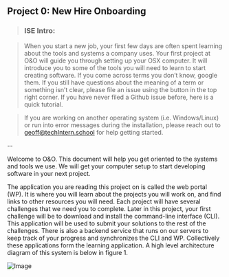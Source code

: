 ## Project 0: New Hire Onboarding

> ### **ISE Intro:**

> When you start a new job, your first few days are often spent learning about the tools and systems a company uses. Your first project at O&O will guide you through setting up your OSX computer. It will introduce you to some of the tools you will need to learn to start creating software. If you come across terms you don’t know, google them. If you still have questions about the meaning of a term or something isn’t clear, please file an issue using the button in the top right corner. If you have never filed a Github issue before, here is a quick tutorial.

> If you are working on another operating system (i.e. Windows/Linux) or run into error messages during the installation, please reach out to geoff@techIntern.school for help getting started.

--

Welcome to O&O. This document will help you get oriented to the systems and tools we use. We will get your computer setup to start developing software in your next project.

The application you are reading this project on is called the web portal (WP). It is where you will learn about the projects you will work on, and find links to other resources you will need. Each project will have several challenges that we need you to complete. Later in this project, your first challenge will be to download and install the command-line interface (CLI). This application will be used to submit your solutions to the rest of the challenges. There is also a backend service that runs on our servers to keep track of your progress and synchronizes the CLI and WP. Collectively these applications form the learning application. A high level architecture diagram of this system is below in figure 1.

![Image](/img/learn-app-arc-0.1.svg)
